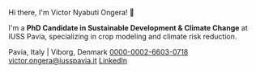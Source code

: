 Hi there, I'm Victor Nyabuti Ongera! 👋

I'm a **PhD Candidate in Sustainable Development & Climate Change** at IUSS Pavia, specializing in crop modeling and climate risk reduction. 

Pavia, Italy | Viborg, Denmark
[0000-0002-6603-0718](https://orcid.org/0000-0002-6603-0718) [victor.ongera@iusspavia.it](mailto:victor.ongera@iusspavia.it)  [LinkedIn](https://www.linkedin.com/in/7da04b78/)


